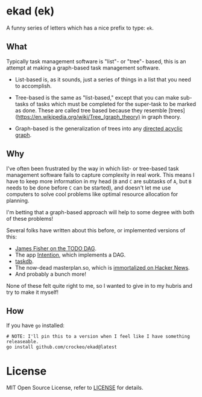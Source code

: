 # ekad (ek)

A funny series of letters which has a nice prefix to type: `ek`.

## What

Typically task management software is "list"- or "tree"- based,
this is an attempt at making a graph-based task management software.

- List-based is, as it sounds, just a series of things in a list that you need to accomplish.

- Tree-based is the same as "list-based," except that you can make sub-tasks of tasks
  which must be completed for the super-task to be marked as done.
  These are called tree based because they resemble
  [trees](https://en.wikipedia.org/wiki/Tree_(graph_theory)
  in graph theory.

- Graph-based is the generalization of trees into any
  [directed acyclic graph](https://en.wikipedia.org/wiki/Directed_acyclic_graph).

## Why

I've often been frustrated by the way in which list- or tree-based
task management software fails to capture complexity in real work.
This means I have to keep more information in my head
(`B` and `C` are subtasks of `A`, but `B` needs to be done before `C` can be started),
and doesn't let me use computers to solve cool problems like
optimal resource allocation for planning.

I'm betting that a graph-based approach will help
to some degree with both of these problems!

Several folks have written about this before,
or implemented versions of this:

- [James Fisher on the TODO DAG](https://jameshfisher.com/2013/12/19/todo-dag/).
- The app [Intention](https://about.i.ntention.app/), which implements a DAG.
- [taskdb](https://github.com/andrey-utkin/taskdb).
- The now-dead masterplan.so, which is [immortalized on Hacker News](https://news.ycombinator.com/item?id=30205699).
- And probably a bunch more!

None of these felt quite right to me,
so I wanted to give in to my hubris
and try to make it myself!

## How

If you have `go` installed:

```shell
# NOTE: I'll pin this to a version when I feel like I have something releaseable.
go install github.com/crockeo/ekad@latest
```

# License

MIT Open Source License, refer to [LICENSE](./LICENSE) for details.
